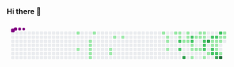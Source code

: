 
### Hi there 👋
<svg viewBox="-16 -32 880 192" width="880" height="192" xmlns="http://www.w3.org/2000/svg"><style>@keyframes c0{6.87%{fill:var(--c1)}6.89%,to{fill:var(--ce)}}@keyframes c1{13.35%{fill:var(--c1)}13.37%,to{fill:var(--ce)}}@keyframes c2{9.71%{fill:var(--c1)}9.73%,to{fill:var(--ce)}}@keyframes c3{10.11%{fill:var(--c1)}10.13%,to{fill:var(--ce)}}@keyframes c4{10.52%{fill:var(--c1)}10.54%,to{fill:var(--ce)}}@keyframes c5{10.92%{fill:var(--c1)}10.94%,to{fill:var(--ce)}}@keyframes c6{11.33%{fill:var(--c1)}11.35%,to{fill:var(--ce)}}@keyframes c7{8.49%{fill:var(--c1)}8.51%,to{fill:var(--ce)}}@keyframes c8{17.4%{fill:var(--c1)}17.42%,to{fill:var(--ce)}}@keyframes c9{16.99%{fill:var(--c1)}17.01%,to{fill:var(--ce)}}@keyframes ca{19.02%{fill:var(--c1)}19.04%,to{fill:var(--ce)}}@keyframes cb{19.83%{fill:var(--c1)}19.85%,to{fill:var(--ce)}}@keyframes cc{27.52%{fill:var(--c1)}27.54%,to{fill:var(--ce)}}@keyframes cd{24.28%{fill:var(--c1)}24.3%,to{fill:var(--ce)}}@keyframes ce{24.69%{fill:var(--c1)}24.71%,to{fill:var(--ce)}}@keyframes cf{25.5%{fill:var(--c1)}25.52%,to{fill:var(--ce)}}@keyframes cg{28.73%{fill:var(--c1)}28.75%,to{fill:var(--ce)}}@keyframes ch{29.14%{fill:var(--c1)}29.16%,to{fill:var(--ce)}}@keyframes ci{29.54%{fill:var(--c1)}29.56%,to{fill:var(--ce)}}@keyframes cj{53.43%{fill:var(--c2)}53.45%,to{fill:var(--ce)}}@keyframes ck{54.24%{fill:var(--c2)}54.26%,to{fill:var(--ce)}}@keyframes cl{53.03%{fill:var(--c1)}53.05%,to{fill:var(--ce)}}@keyframes cm{71.65%{fill:var(--c3)}71.67%,to{fill:var(--ce)}}@keyframes cn{30.76%{fill:var(--c1)}30.78%,to{fill:var(--ce)}}@keyframes co{30.35%{fill:var(--c1)}30.37%,to{fill:var(--ce)}}@keyframes cp{52.62%{fill:var(--c1)}52.64%,to{fill:var(--ce)}}@keyframes cq{56.67%{fill:var(--c2)}56.69%,to{fill:var(--ce)}}@keyframes cr{56.27%{fill:var(--c2)}56.29%,to{fill:var(--ce)}}@keyframes cs{34.81%{fill:var(--c1)}34.83%,to{fill:var(--ce)}}@keyframes ct{35.21%{fill:var(--c1)}35.23%,to{fill:var(--ce)}}@keyframes cu{50.6%{fill:var(--c1)}50.62%,to{fill:var(--ce)}}@keyframes cv{33.59%{fill:var(--c1)}33.61%,to{fill:var(--ce)}}@keyframes cw{35.62%{fill:var(--c1)}35.64%,to{fill:var(--ce)}}@keyframes cx{31.97%{fill:var(--c1)}31.99%,to{fill:var(--ce)}}@keyframes cy{33.19%{fill:var(--c1)}33.21%,to{fill:var(--ce)}}@keyframes cz{36.02%{fill:var(--c1)}36.04%,to{fill:var(--ce)}}@keyframes c10{32.38%{fill:var(--c1)}32.4%,to{fill:var(--ce)}}@keyframes c11{32.78%{fill:var(--c1)}32.8%,to{fill:var(--ce)}}@keyframes c12{58.29%{fill:var(--c2)}58.31%,to{fill:var(--ce)}}@keyframes c13{58.69%{fill:var(--c2)}58.71%,to{fill:var(--ce)}}@keyframes c14{59.1%{fill:var(--c2)}59.12%,to{fill:var(--ce)}}@keyframes c15{49.38%{fill:var(--c1)}49.4%,to{fill:var(--ce)}}@keyframes c16{65.98%{fill:var(--c3)}66%,to{fill:var(--ce)}}@keyframes c17{37.24%{fill:var(--c1)}37.26%,to{fill:var(--ce)}}@keyframes c18{62.74%{fill:var(--c2)}62.76%,to{fill:var(--ce)}}@keyframes c19{43.71%{fill:var(--c1)}43.73%,to{fill:var(--ce)}}@keyframes c1a{38.45%{fill:var(--c1)}38.47%,to{fill:var(--ce)}}@keyframes c1b{59.91%{fill:var(--c2)}59.93%,to{fill:var(--ce)}}@keyframes c1c{60.31%{fill:var(--c2)}60.33%,to{fill:var(--ce)}}@keyframes c1d{62.34%{fill:var(--c2)}62.36%,to{fill:var(--ce)}}@keyframes c1e{39.26%{fill:var(--c1)}39.28%,to{fill:var(--ce)}}@keyframes c1f{38.86%{fill:var(--c1)}38.88%,to{fill:var(--ce)}}@keyframes c1g{44.93%{fill:var(--c1)}44.95%,to{fill:var(--ce)}}@keyframes c1h{60.72%{fill:var(--c2)}60.74%,to{fill:var(--ce)}}@keyframes c1i{68.41%{fill:var(--c3)}68.43%,to{fill:var(--ce)}}@keyframes c1j{63.96%{fill:var(--c2)}63.98%,to{fill:var(--ce)}}@keyframes c1k{40.07%{fill:var(--c1)}40.09%,to{fill:var(--ce)}}@keyframes c1l{39.67%{fill:var(--c1)}39.69%,to{fill:var(--ce)}}@keyframes c1m{45.74%{fill:var(--c1)}45.76%,to{fill:var(--ce)}}@keyframes c1n{76.1%{fill:var(--c4)}76.12%,to{fill:var(--ce)}}@keyframes c1o{40.88%{fill:var(--c1)}40.9%,to{fill:var(--ce)}}@keyframes c1p{40.48%{fill:var(--c1)}40.5%,to{fill:var(--ce)}}@keyframes u0{6.87%{transform:scale(0,1)}6.89%,8.49%{transform:scale(.02,1)}8.51%,9.71%{transform:scale(.04,1)}10.11%,9.73%{transform:scale(.07,1)}10.13%,10.52%{transform:scale(.09,1)}10.54%,10.92%{transform:scale(.11,1)}10.94%,11.33%{transform:scale(.13,1)}11.35%,13.35%{transform:scale(.16,1)}13.37%,16.99%{transform:scale(.18,1)}17.01%,17.4%{transform:scale(.2,1)}17.42%,19.02%{transform:scale(.22,1)}19.04%,19.83%{transform:scale(.24,1)}19.85%,24.28%{transform:scale(.27,1)}24.3%,24.69%{transform:scale(.29,1)}24.71%,25.5%{transform:scale(.31,1)}25.52%,27.52%{transform:scale(.33,1)}27.54%,28.73%{transform:scale(.36,1)}28.75%,29.14%{transform:scale(.38,1)}29.16%,29.54%{transform:scale(.4,1)}29.56%,30.35%{transform:scale(.42,1)}30.37%,30.76%{transform:scale(.44,1)}30.78%,31.97%{transform:scale(.47,1)}31.99%,32.38%{transform:scale(.49,1)}32.4%,32.78%{transform:scale(.51,1)}32.8%,33.19%{transform:scale(.53,1)}33.21%,33.59%{transform:scale(.56,1)}33.61%,34.81%{transform:scale(.58,1)}34.83%,35.21%{transform:scale(.6,1)}35.23%,35.62%{transform:scale(.62,1)}35.64%,36.02%{transform:scale(.64,1)}36.04%,37.24%{transform:scale(.67,1)}37.26%,38.45%{transform:scale(.69,1)}38.47%,38.86%{transform:scale(.71,1)}38.88%,39.26%{transform:scale(.73,1)}39.28%,39.67%{transform:scale(.76,1)}39.69%,40.07%{transform:scale(.78,1)}40.09%,40.48%{transform:scale(.8,1)}40.5%,40.88%{transform:scale(.82,1)}40.9%,43.71%{transform:scale(.84,1)}43.73%,44.93%{transform:scale(.87,1)}44.95%,45.74%{transform:scale(.89,1)}45.76%,49.38%{transform:scale(.91,1)}49.4%,50.6%{transform:scale(.93,1)}50.62%,52.62%{transform:scale(.96,1)}52.64%,53.03%{transform:scale(.98,1)}53.05%,to{transform:scale(1,1)}}@keyframes u1{53.43%{transform:scale(0,1)}53.45%,54.24%{transform:scale(.08,1)}54.26%,56.27%{transform:scale(.15,1)}56.29%,56.67%{transform:scale(.23,1)}56.69%,58.29%{transform:scale(.31,1)}58.31%,58.69%{transform:scale(.38,1)}58.71%,59.1%{transform:scale(.46,1)}59.12%,59.91%{transform:scale(.54,1)}59.93%,60.31%{transform:scale(.62,1)}60.33%,60.72%{transform:scale(.69,1)}60.74%,62.34%{transform:scale(.77,1)}62.36%,62.74%{transform:scale(.85,1)}62.76%,63.96%{transform:scale(.92,1)}63.98%,to{transform:scale(1,1)}}@keyframes u2{65.98%{transform:scale(0,1)}66%,68.41%{transform:scale(.33,1)}68.43%,71.65%{transform:scale(.67,1)}71.67%,to{transform:scale(1,1)}}@keyframes u3{76.1%{transform:scale(0,1)}76.12%,to{transform:scale(1,1)}}@keyframes s0{0%,99.6%{transform:translate(0,-16px)}.4%{transform:translate(0,0)}8.5%{transform:translate(320px,0)}8.91%{transform:translate(320px,16px)}9.31%{transform:translate(304px,16px)}11.34%{transform:translate(304px,96px)}11.74%{transform:translate(288px,96px)}12.55%{transform:translate(288px,64px)}13.36%{transform:translate(256px,64px)}13.77%{transform:translate(256px,80px)}17%{transform:translate(384px,80px)}17.41%{transform:translate(384px,64px)}17.81%{transform:translate(400px,64px)}19.03%{transform:translate(400px,16px)}24.29%{transform:translate(608px,16px)}25.51%{transform:translate(608px,64px)}25.91%{transform:translate(592px,64px)}27.53%{transform:translate(592px,0)}29.15%{transform:translate(656px,0)}29.55%{transform:translate(656px,16px)}30.36%{transform:translate(688px,16px)}30.77%{transform:translate(688px,0)}32.39%{transform:translate(752px,0)}32.79%,57.89%{transform:translate(752px,16px)}33.6%{transform:translate(720px,16px)}34.41%{transform:translate(720px,48px)}34.82%,51.82%{transform:translate(704px,48px)}35.22%,55.47%{transform:translate(704px,64px)}36.03%{transform:translate(736px,64px)}36.44%{transform:translate(736px,80px)}37.25%{transform:translate(768px,80px)}38.06%{transform:translate(768px,48px)}38.87%,44.53%{transform:translate(800px,48px)}39.27%,66.8%{transform:translate(800px,32px)}39.68%,42.91%{transform:translate(816px,32px)}40.08%,42.51%,64.37%{transform:translate(816px,16px)}40.49%{transform:translate(832px,16px)}40.89%{transform:translate(832px,0)}41.3%{transform:translate(848px,0)}41.7%{transform:translate(848px,16px)}43.72%{transform:translate(784px,32px)}44.13%{transform:translate(784px,48px)}44.94%{transform:translate(800px,64px)}45.34%{transform:translate(816px,64px)}45.75%,75.71%{transform:translate(816px,80px)}46.15%{transform:translate(832px,80px)}46.96%{transform:translate(832px,112px)}48.18%{transform:translate(784px,112px)}48.58%{transform:translate(784px,96px)}50.61%{transform:translate(704px,96px)}52.23%{transform:translate(688px,48px)}52.63%{transform:translate(688px,32px)}53.44%{transform:translate(656px,32px)}54.25%{transform:translate(656px,64px)}56.68%{transform:translate(704px,16px)}59.11%{transform:translate(752px,64px)}59.92%{transform:translate(784px,64px)}60.32%{transform:translate(784px,80px)}60.73%{transform:translate(800px,80px)}62.35%{transform:translate(800px,16px)}62.75%{transform:translate(784px,16px)}63.16%{transform:translate(784px,0)}63.97%{transform:translate(816px,0)}65.59%{transform:translate(768px,16px)}65.99%{transform:translate(768px,32px)}68.42%{transform:translate(800px,96px)}71.66%{transform:translate(672px,96px)}72.06%{transform:translate(672px,80px)}76.11%{transform:translate(816px,96px)}92.71%{transform:translate(160px,96px)}93.52%{transform:translate(160px,64px)}94.74%{transform:translate(112px,64px)}95.14%{transform:translate(112px,48px)}95.95%{transform:translate(80px,48px)}96.36%{transform:translate(80px,32px)}96.76%{transform:translate(64px,32px)}97.98%{transform:translate(64px,-16px)}}@keyframes s1{0%,99.6%{transform:translate(16px,-16px)}.4%{transform:translate(0,-16px)}.81%{transform:translate(0,0)}8.91%{transform:translate(320px,0)}9.31%{transform:translate(320px,16px)}9.72%{transform:translate(304px,16px)}11.74%{transform:translate(304px,96px)}12.15%{transform:translate(288px,96px)}12.96%{transform:translate(288px,64px)}13.77%{transform:translate(256px,64px)}14.17%{transform:translate(256px,80px)}17.41%{transform:translate(384px,80px)}17.81%{transform:translate(384px,64px)}18.22%{transform:translate(400px,64px)}19.43%{transform:translate(400px,16px)}24.7%{transform:translate(608px,16px)}25.91%{transform:translate(608px,64px)}26.32%{transform:translate(592px,64px)}27.94%{transform:translate(592px,0)}29.55%{transform:translate(656px,0)}29.96%{transform:translate(656px,16px)}30.77%{transform:translate(688px,16px)}31.17%{transform:translate(688px,0)}32.79%{transform:translate(752px,0)}33.2%,58.3%{transform:translate(752px,16px)}34.01%{transform:translate(720px,16px)}34.82%{transform:translate(720px,48px)}35.22%,52.23%{transform:translate(704px,48px)}35.63%,55.87%{transform:translate(704px,64px)}36.44%{transform:translate(736px,64px)}36.84%{transform:translate(736px,80px)}37.65%{transform:translate(768px,80px)}38.46%{transform:translate(768px,48px)}39.27%,44.94%{transform:translate(800px,48px)}39.68%,67.21%{transform:translate(800px,32px)}40.08%,43.32%{transform:translate(816px,32px)}40.49%,42.91%,64.78%{transform:translate(816px,16px)}40.89%{transform:translate(832px,16px)}41.3%{transform:translate(832px,0)}41.7%{transform:translate(848px,0)}42.11%{transform:translate(848px,16px)}44.13%{transform:translate(784px,32px)}44.53%{transform:translate(784px,48px)}45.34%{transform:translate(800px,64px)}45.75%{transform:translate(816px,64px)}46.15%,76.11%{transform:translate(816px,80px)}46.56%{transform:translate(832px,80px)}47.37%{transform:translate(832px,112px)}48.58%{transform:translate(784px,112px)}48.99%{transform:translate(784px,96px)}51.01%{transform:translate(704px,96px)}52.63%{transform:translate(688px,48px)}53.04%{transform:translate(688px,32px)}53.85%{transform:translate(656px,32px)}54.66%{transform:translate(656px,64px)}57.09%{transform:translate(704px,16px)}59.51%{transform:translate(752px,64px)}60.32%{transform:translate(784px,64px)}60.73%{transform:translate(784px,80px)}61.13%{transform:translate(800px,80px)}62.75%{transform:translate(800px,16px)}63.16%{transform:translate(784px,16px)}63.56%{transform:translate(784px,0)}64.37%{transform:translate(816px,0)}65.99%{transform:translate(768px,16px)}66.4%{transform:translate(768px,32px)}68.83%{transform:translate(800px,96px)}72.06%{transform:translate(672px,96px)}72.47%{transform:translate(672px,80px)}76.52%{transform:translate(816px,96px)}93.12%{transform:translate(160px,96px)}93.93%{transform:translate(160px,64px)}95.14%{transform:translate(112px,64px)}95.55%{transform:translate(112px,48px)}96.36%{transform:translate(80px,48px)}96.76%{transform:translate(80px,32px)}97.17%{transform:translate(64px,32px)}98.38%{transform:translate(64px,-16px)}}@keyframes s2{0%,99.6%{transform:translate(32px,-16px)}.81%{transform:translate(0,-16px)}1.21%{transform:translate(0,0)}9.31%{transform:translate(320px,0)}9.72%{transform:translate(320px,16px)}10.12%{transform:translate(304px,16px)}12.15%{transform:translate(304px,96px)}12.55%{transform:translate(288px,96px)}13.36%{transform:translate(288px,64px)}14.17%{transform:translate(256px,64px)}14.57%{transform:translate(256px,80px)}17.81%{transform:translate(384px,80px)}18.22%{transform:translate(384px,64px)}18.62%{transform:translate(400px,64px)}19.84%{transform:translate(400px,16px)}25.1%{transform:translate(608px,16px)}26.32%{transform:translate(608px,64px)}26.72%{transform:translate(592px,64px)}28.34%{transform:translate(592px,0)}29.96%{transform:translate(656px,0)}30.36%{transform:translate(656px,16px)}31.17%{transform:translate(688px,16px)}31.58%{transform:translate(688px,0)}33.2%{transform:translate(752px,0)}33.6%,58.7%{transform:translate(752px,16px)}34.41%{transform:translate(720px,16px)}35.22%{transform:translate(720px,48px)}35.63%,52.63%{transform:translate(704px,48px)}36.03%,56.28%{transform:translate(704px,64px)}36.84%{transform:translate(736px,64px)}37.25%{transform:translate(736px,80px)}38.06%{transform:translate(768px,80px)}38.87%{transform:translate(768px,48px)}39.68%,45.34%{transform:translate(800px,48px)}40.08%,67.61%{transform:translate(800px,32px)}40.49%,43.72%{transform:translate(816px,32px)}40.89%,43.32%,65.18%{transform:translate(816px,16px)}41.3%{transform:translate(832px,16px)}41.7%{transform:translate(832px,0)}42.11%{transform:translate(848px,0)}42.51%{transform:translate(848px,16px)}44.53%{transform:translate(784px,32px)}44.94%{transform:translate(784px,48px)}45.75%{transform:translate(800px,64px)}46.15%{transform:translate(816px,64px)}46.56%,76.52%{transform:translate(816px,80px)}46.96%{transform:translate(832px,80px)}47.77%{transform:translate(832px,112px)}48.99%{transform:translate(784px,112px)}49.39%{transform:translate(784px,96px)}51.42%{transform:translate(704px,96px)}53.04%{transform:translate(688px,48px)}53.44%{transform:translate(688px,32px)}54.25%{transform:translate(656px,32px)}55.06%{transform:translate(656px,64px)}57.49%{transform:translate(704px,16px)}59.92%{transform:translate(752px,64px)}60.73%{transform:translate(784px,64px)}61.13%{transform:translate(784px,80px)}61.54%{transform:translate(800px,80px)}63.16%{transform:translate(800px,16px)}63.56%{transform:translate(784px,16px)}63.97%{transform:translate(784px,0)}64.78%{transform:translate(816px,0)}66.4%{transform:translate(768px,16px)}66.8%{transform:translate(768px,32px)}69.23%{transform:translate(800px,96px)}72.47%{transform:translate(672px,96px)}72.87%{transform:translate(672px,80px)}76.92%{transform:translate(816px,96px)}93.52%{transform:translate(160px,96px)}94.33%{transform:translate(160px,64px)}95.55%{transform:translate(112px,64px)}95.95%{transform:translate(112px,48px)}96.76%{transform:translate(80px,48px)}97.17%{transform:translate(80px,32px)}97.57%{transform:translate(64px,32px)}98.79%{transform:translate(64px,-16px)}}@keyframes s3{0%,99.6%{transform:translate(48px,-16px)}1.21%{transform:translate(0,-16px)}1.62%{transform:translate(0,0)}9.72%{transform:translate(320px,0)}10.12%{transform:translate(320px,16px)}10.53%{transform:translate(304px,16px)}12.55%{transform:translate(304px,96px)}12.96%{transform:translate(288px,96px)}13.77%{transform:translate(288px,64px)}14.57%{transform:translate(256px,64px)}14.98%{transform:translate(256px,80px)}18.22%{transform:translate(384px,80px)}18.62%{transform:translate(384px,64px)}19.03%{transform:translate(400px,64px)}20.24%{transform:translate(400px,16px)}25.51%{transform:translate(608px,16px)}26.72%{transform:translate(608px,64px)}27.13%{transform:translate(592px,64px)}28.74%{transform:translate(592px,0)}30.36%{transform:translate(656px,0)}30.77%{transform:translate(656px,16px)}31.58%{transform:translate(688px,16px)}31.98%{transform:translate(688px,0)}33.6%{transform:translate(752px,0)}34.01%,59.11%{transform:translate(752px,16px)}34.82%{transform:translate(720px,16px)}35.63%{transform:translate(720px,48px)}36.03%,53.04%{transform:translate(704px,48px)}36.44%,56.68%{transform:translate(704px,64px)}37.25%{transform:translate(736px,64px)}37.65%{transform:translate(736px,80px)}38.46%{transform:translate(768px,80px)}39.27%{transform:translate(768px,48px)}40.08%,45.75%{transform:translate(800px,48px)}40.49%,68.02%{transform:translate(800px,32px)}40.89%,44.13%{transform:translate(816px,32px)}41.3%,43.72%,65.59%{transform:translate(816px,16px)}41.7%{transform:translate(832px,16px)}42.11%{transform:translate(832px,0)}42.51%{transform:translate(848px,0)}42.91%{transform:translate(848px,16px)}44.94%{transform:translate(784px,32px)}45.34%{transform:translate(784px,48px)}46.15%{transform:translate(800px,64px)}46.56%{transform:translate(816px,64px)}46.96%,76.92%{transform:translate(816px,80px)}47.37%{transform:translate(832px,80px)}48.18%{transform:translate(832px,112px)}49.39%{transform:translate(784px,112px)}49.8%{transform:translate(784px,96px)}51.82%{transform:translate(704px,96px)}53.44%{transform:translate(688px,48px)}53.85%{transform:translate(688px,32px)}54.66%{transform:translate(656px,32px)}55.47%{transform:translate(656px,64px)}57.89%{transform:translate(704px,16px)}60.32%{transform:translate(752px,64px)}61.13%{transform:translate(784px,64px)}61.54%{transform:translate(784px,80px)}61.94%{transform:translate(800px,80px)}63.56%{transform:translate(800px,16px)}63.97%{transform:translate(784px,16px)}64.37%{transform:translate(784px,0)}65.18%{transform:translate(816px,0)}66.8%{transform:translate(768px,16px)}67.21%{transform:translate(768px,32px)}69.64%{transform:translate(800px,96px)}72.87%{transform:translate(672px,96px)}73.28%{transform:translate(672px,80px)}77.33%{transform:translate(816px,96px)}93.93%{transform:translate(160px,96px)}94.74%{transform:translate(160px,64px)}95.95%{transform:translate(112px,64px)}96.36%{transform:translate(112px,48px)}97.17%{transform:translate(80px,48px)}97.57%{transform:translate(80px,32px)}97.98%{transform:translate(64px,32px)}99.19%{transform:translate(64px,-16px)}}:root{--cb:#1b1f230a;--cs:purple;--ce:#ebedf0;--c0:#ebedf0;--c1:#9be9a8;--c2:#40c463;--c3:#30a14e;--c4:#216e39}@media (prefers-color-scheme:dark){:root{--cb:#1b1f230a;--cs:purple;--ce:#161b22;--c1:#01311f;--c2:#034525;--c3:#0f6d31;--c4:#00c647}}.c{shape-rendering:geometricPrecision;rx:2;ry:2;fill:var(--ce);stroke-width:1px;stroke:var(--cb);animation:none 24700ms linear infinite}.c.c0{fill:var(--c1);animation-name:c0}.c.c1,.c.c2,.c.c3{fill:var(--c1);animation-name:c1}.c.c2,.c.c3{animation-name:c2}.c.c3{animation-name:c3}.c.c4,.c.c5,.c.c6{fill:var(--c1);animation-name:c4}.c.c5,.c.c6{animation-name:c5}.c.c6{animation-name:c6}.c.c7,.c.c8,.c.c9{fill:var(--c1);animation-name:c7}.c.c8,.c.c9{animation-name:c8}.c.c9{animation-name:c9}.c.ca,.c.cb,.c.cc{fill:var(--c1);animation-name:ca}.c.cb,.c.cc{animation-name:cb}.c.cc{animation-name:cc}.c.cd,.c.ce,.c.cf{fill:var(--c1);animation-name:cd}.c.ce,.c.cf{animation-name:ce}.c.cf{animation-name:cf}.c.cg,.c.ch,.c.ci{fill:var(--c1);animation-name:cg}.c.ch,.c.ci{animation-name:ch}.c.ci{animation-name:ci}.c.cj,.c.ck{fill:var(--c2);animation-name:cj}.c.ck{animation-name:ck}.c.cl{fill:var(--c1);animation-name:cl}.c.cm{fill:var(--c3);animation-name:cm}.c.cn,.c.co,.c.cp{fill:var(--c1);animation-name:cn}.c.co,.c.cp{animation-name:co}.c.cp{animation-name:cp}.c.cq,.c.cr{fill:var(--c2);animation-name:cq}.c.cr{animation-name:cr}.c.cs{fill:var(--c1);animation-name:cs}.c.ct,.c.cu,.c.cv{fill:var(--c1);animation-name:ct}.c.cu,.c.cv{animation-name:cu}.c.cv{animation-name:cv}.c.cw,.c.cx,.c.cy{fill:var(--c1);animation-name:cw}.c.cx,.c.cy{animation-name:cx}.c.cy{animation-name:cy}.c.c10,.c.c11,.c.cz{fill:var(--c1);animation-name:cz}.c.c10,.c.c11{animation-name:c10}.c.c11{animation-name:c11}.c.c12,.c.c13,.c.c14{fill:var(--c2);animation-name:c12}.c.c13,.c.c14{animation-name:c13}.c.c14{animation-name:c14}.c.c15{fill:var(--c1);animation-name:c15}.c.c16{fill:var(--c3);animation-name:c16}.c.c17{fill:var(--c1);animation-name:c17}.c.c18{fill:var(--c2);animation-name:c18}.c.c19,.c.c1a{fill:var(--c1);animation-name:c19}.c.c1a{animation-name:c1a}.c.c1b,.c.c1c,.c.c1d{fill:var(--c2);animation-name:c1b}.c.c1c,.c.c1d{animation-name:c1c}.c.c1d{animation-name:c1d}.c.c1e,.c.c1f,.c.c1g{fill:var(--c1);animation-name:c1e}.c.c1f,.c.c1g{animation-name:c1f}.c.c1g{animation-name:c1g}.c.c1h{fill:var(--c2);animation-name:c1h}.c.c1i{fill:var(--c3);animation-name:c1i}.c.c1j{fill:var(--c2);animation-name:c1j}.c.c1k,.c.c1l,.c.c1m{fill:var(--c1);animation-name:c1k}.c.c1l,.c.c1m{animation-name:c1l}.c.c1m{animation-name:c1m}.c.c1n{fill:var(--c4);animation-name:c1n}.c.c1o,.c.c1p{fill:var(--c1);animation-name:c1o}.c.c1p{animation-name:c1p}.s,.u{animation:none linear 24700ms infinite}.u,.u.u0{transform-origin:0 0}.u{transform:scale(0,1)}.u.u0{fill:var(--c1);animation-name:u0}.u.u1{fill:var(--c2);animation-name:u1;transform-origin:615.5px 0}.u.u2{fill:var(--c3);animation-name:u2;transform-origin:793.3px 0}.u.u3{fill:var(--c4);animation-name:u3;transform-origin:834.3px 0}.s{shape-rendering:geometricPrecision;fill:var(--cs)}.s.s0{transform:translate(0,-16px);animation-name:s0}.s.s1{transform:translate(16px,-16px);animation-name:s1}.s.s2{transform:translate(32px,-16px);animation-name:s2}.s.s3{transform:translate(48px,-16px);animation-name:s3}</style><rect class="c" x="2" y="2" width="12" height="12"/><rect class="c" x="2" y="18" width="12" height="12"/><rect class="c" x="2" y="34" width="12" height="12"/><rect class="c" x="2" y="50" width="12" height="12"/><rect class="c" x="2" y="66" width="12" height="12"/><rect class="c" x="2" y="82" width="12" height="12"/><rect class="c" x="2" y="98" width="12" height="12"/><rect class="c" x="18" y="2" width="12" height="12"/><rect class="c" x="18" y="18" width="12" height="12"/><rect class="c" x="18" y="34" width="12" height="12"/><rect class="c" x="18" y="50" width="12" height="12"/><rect class="c" x="18" y="66" width="12" height="12"/><rect class="c" x="18" y="82" width="12" height="12"/><rect class="c" x="18" y="98" width="12" height="12"/><rect class="c" x="34" y="2" width="12" height="12"/><rect class="c" x="34" y="18" width="12" height="12"/><rect class="c" x="34" y="34" width="12" height="12"/><rect class="c" x="34" y="50" width="12" height="12"/><rect class="c" x="34" y="66" width="12" height="12"/><rect class="c" x="34" y="82" width="12" height="12"/><rect class="c" x="34" y="98" width="12" height="12"/><rect class="c" x="50" y="2" width="12" height="12"/><rect class="c" x="50" y="18" width="12" height="12"/><rect class="c" x="50" y="34" width="12" height="12"/><rect class="c" x="50" y="50" width="12" height="12"/><rect class="c" x="50" y="66" width="12" height="12"/><rect class="c" x="50" y="82" width="12" height="12"/><rect class="c" x="50" y="98" width="12" height="12"/><rect class="c" x="66" y="2" width="12" height="12"/><rect class="c" x="66" y="18" width="12" height="12"/><rect class="c" x="66" y="34" width="12" height="12"/><rect class="c" x="66" y="50" width="12" height="12"/><rect class="c" x="66" y="66" width="12" height="12"/><rect class="c" x="66" y="82" width="12" height="12"/><rect class="c" x="66" y="98" width="12" height="12"/><rect class="c" x="82" y="2" width="12" height="12"/><rect class="c" x="82" y="18" width="12" height="12"/><rect class="c" x="82" y="34" width="12" height="12"/><rect class="c" x="82" y="50" width="12" height="12"/><rect class="c" x="82" y="66" width="12" height="12"/><rect class="c" x="82" y="82" width="12" height="12"/><rect class="c" x="82" y="98" width="12" height="12"/><rect class="c" x="98" y="2" width="12" height="12"/><rect class="c" x="98" y="18" width="12" height="12"/><rect class="c" x="98" y="34" width="12" height="12"/><rect class="c" x="98" y="50" width="12" height="12"/><rect class="c" x="98" y="66" width="12" height="12"/><rect class="c" x="98" y="82" width="12" height="12"/><rect class="c" x="98" y="98" width="12" height="12"/><rect class="c" x="114" y="2" width="12" height="12"/><rect class="c" x="114" y="18" width="12" height="12"/><rect class="c" x="114" y="34" width="12" height="12"/><rect class="c" x="114" y="50" width="12" height="12"/><rect class="c" x="114" y="66" width="12" height="12"/><rect class="c" x="114" y="82" width="12" height="12"/><rect class="c" x="114" y="98" width="12" height="12"/><rect class="c" x="130" y="2" width="12" height="12"/><rect class="c" x="130" y="18" width="12" height="12"/><rect class="c" x="130" y="34" width="12" height="12"/><rect class="c" x="130" y="50" width="12" height="12"/><rect class="c" x="130" y="66" width="12" height="12"/><rect class="c" x="130" y="82" width="12" height="12"/><rect class="c" x="130" y="98" width="12" height="12"/><rect class="c" x="146" y="2" width="12" height="12"/><rect class="c" x="146" y="18" width="12" height="12"/><rect class="c" x="146" y="34" width="12" height="12"/><rect class="c" x="146" y="50" width="12" height="12"/><rect class="c" x="146" y="66" width="12" height="12"/><rect class="c" x="146" y="82" width="12" height="12"/><rect class="c" x="146" y="98" width="12" height="12"/><rect class="c" x="162" y="2" width="12" height="12"/><rect class="c" x="162" y="18" width="12" height="12"/><rect class="c" x="162" y="34" width="12" height="12"/><rect class="c" x="162" y="50" width="12" height="12"/><rect class="c" x="162" y="66" width="12" height="12"/><rect class="c" x="162" y="82" width="12" height="12"/><rect class="c" x="162" y="98" width="12" height="12"/><rect class="c" x="178" y="2" width="12" height="12"/><rect class="c" x="178" y="18" width="12" height="12"/><rect class="c" x="178" y="34" width="12" height="12"/><rect class="c" x="178" y="50" width="12" height="12"/><rect class="c" x="178" y="66" width="12" height="12"/><rect class="c" x="178" y="82" width="12" height="12"/><rect class="c" x="178" y="98" width="12" height="12"/><rect class="c" x="194" y="2" width="12" height="12"/><rect class="c" x="194" y="18" width="12" height="12"/><rect class="c" x="194" y="34" width="12" height="12"/><rect class="c" x="194" y="50" width="12" height="12"/><rect class="c" x="194" y="66" width="12" height="12"/><rect class="c" x="194" y="82" width="12" height="12"/><rect class="c" x="194" y="98" width="12" height="12"/><rect class="c" x="210" y="2" width="12" height="12"/><rect class="c" x="210" y="18" width="12" height="12"/><rect class="c" x="210" y="34" width="12" height="12"/><rect class="c" x="210" y="50" width="12" height="12"/><rect class="c" x="210" y="66" width="12" height="12"/><rect class="c" x="210" y="82" width="12" height="12"/><rect class="c" x="210" y="98" width="12" height="12"/><rect class="c" x="226" y="2" width="12" height="12"/><rect class="c" x="226" y="18" width="12" height="12"/><rect class="c" x="226" y="34" width="12" height="12"/><rect class="c" x="226" y="50" width="12" height="12"/><rect class="c" x="226" y="66" width="12" height="12"/><rect class="c" x="226" y="82" width="12" height="12"/><rect class="c" x="226" y="98" width="12" height="12"/><rect class="c" x="242" y="2" width="12" height="12"/><rect class="c" x="242" y="18" width="12" height="12"/><rect class="c" x="242" y="34" width="12" height="12"/><rect class="c" x="242" y="50" width="12" height="12"/><rect class="c" x="242" y="66" width="12" height="12"/><rect class="c" x="242" y="82" width="12" height="12"/><rect class="c" x="242" y="98" width="12" height="12"/><rect class="c c0" x="258" y="2" width="12" height="12"/><rect class="c" x="258" y="18" width="12" height="12"/><rect class="c" x="258" y="34" width="12" height="12"/><rect class="c" x="258" y="50" width="12" height="12"/><rect class="c c1" x="258" y="66" width="12" height="12"/><rect class="c" x="258" y="82" width="12" height="12"/><rect class="c" x="258" y="98" width="12" height="12"/><rect class="c" x="274" y="2" width="12" height="12"/><rect class="c" x="274" y="18" width="12" height="12"/><rect class="c" x="274" y="34" width="12" height="12"/><rect class="c" x="274" y="50" width="12" height="12"/><rect class="c" x="274" y="66" width="12" height="12"/><rect class="c" x="274" y="82" width="12" height="12"/><rect class="c" x="274" y="98" width="12" height="12"/><rect class="c" x="290" y="2" width="12" height="12"/><rect class="c" x="290" y="18" width="12" height="12"/><rect class="c" x="290" y="34" width="12" height="12"/><rect class="c" x="290" y="50" width="12" height="12"/><rect class="c" x="290" y="66" width="12" height="12"/><rect class="c" x="290" y="82" width="12" height="12"/><rect class="c" x="290" y="98" width="12" height="12"/><rect class="c" x="306" y="2" width="12" height="12"/><rect class="c" x="306" y="18" width="12" height="12"/><rect class="c c2" x="306" y="34" width="12" height="12"/><rect class="c c3" x="306" y="50" width="12" height="12"/><rect class="c c4" x="306" y="66" width="12" height="12"/><rect class="c c5" x="306" y="82" width="12" height="12"/><rect class="c c6" x="306" y="98" width="12" height="12"/><rect class="c c7" x="322" y="2" width="12" height="12"/><rect class="c" x="322" y="18" width="12" height="12"/><rect class="c" x="322" y="34" width="12" height="12"/><rect class="c" x="322" y="50" width="12" height="12"/><rect class="c" x="322" y="66" width="12" height="12"/><rect class="c" x="322" y="82" width="12" height="12"/><rect class="c" x="322" y="98" width="12" height="12"/><rect class="c" x="338" y="2" width="12" height="12"/><rect class="c" x="338" y="18" width="12" height="12"/><rect class="c" x="338" y="34" width="12" height="12"/><rect class="c" x="338" y="50" width="12" height="12"/><rect class="c" x="338" y="66" width="12" height="12"/><rect class="c" x="338" y="82" width="12" height="12"/><rect class="c" x="338" y="98" width="12" height="12"/><rect class="c" x="354" y="2" width="12" height="12"/><rect class="c" x="354" y="18" width="12" height="12"/><rect class="c" x="354" y="34" width="12" height="12"/><rect class="c" x="354" y="50" width="12" height="12"/><rect class="c" x="354" y="66" width="12" height="12"/><rect class="c" x="354" y="82" width="12" height="12"/><rect class="c" x="354" y="98" width="12" height="12"/><rect class="c" x="370" y="2" width="12" height="12"/><rect class="c" x="370" y="18" width="12" height="12"/><rect class="c" x="370" y="34" width="12" height="12"/><rect class="c" x="370" y="50" width="12" height="12"/><rect class="c" x="370" y="66" width="12" height="12"/><rect class="c" x="370" y="82" width="12" height="12"/><rect class="c" x="370" y="98" width="12" height="12"/><rect class="c" x="386" y="2" width="12" height="12"/><rect class="c" x="386" y="18" width="12" height="12"/><rect class="c" x="386" y="34" width="12" height="12"/><rect class="c" x="386" y="50" width="12" height="12"/><rect class="c c8" x="386" y="66" width="12" height="12"/><rect class="c c9" x="386" y="82" width="12" height="12"/><rect class="c" x="386" y="98" width="12" height="12"/><rect class="c" x="402" y="2" width="12" height="12"/><rect class="c ca" x="402" y="18" width="12" height="12"/><rect class="c" x="402" y="34" width="12" height="12"/><rect class="c" x="402" y="50" width="12" height="12"/><rect class="c" x="402" y="66" width="12" height="12"/><rect class="c" x="402" y="82" width="12" height="12"/><rect class="c" x="402" y="98" width="12" height="12"/><rect class="c" x="418" y="2" width="12" height="12"/><rect class="c" x="418" y="18" width="12" height="12"/><rect class="c" x="418" y="34" width="12" height="12"/><rect class="c" x="418" y="50" width="12" height="12"/><rect class="c" x="418" y="66" width="12" height="12"/><rect class="c" x="418" y="82" width="12" height="12"/><rect class="c" x="418" y="98" width="12" height="12"/><rect class="c" x="434" y="2" width="12" height="12"/><rect class="c cb" x="434" y="18" width="12" height="12"/><rect class="c" x="434" y="34" width="12" height="12"/><rect class="c" x="434" y="50" width="12" height="12"/><rect class="c" x="434" y="66" width="12" height="12"/><rect class="c" x="434" y="82" width="12" height="12"/><rect class="c" x="434" y="98" width="12" height="12"/><rect class="c" x="450" y="2" width="12" height="12"/><rect class="c" x="450" y="18" width="12" height="12"/><rect class="c" x="450" y="34" width="12" height="12"/><rect class="c" x="450" y="50" width="12" height="12"/><rect class="c" x="450" y="66" width="12" height="12"/><rect class="c" x="450" y="82" width="12" height="12"/><rect class="c" x="450" y="98" width="12" height="12"/><rect class="c" x="466" y="2" width="12" height="12"/><rect class="c" x="466" y="18" width="12" height="12"/><rect class="c" x="466" y="34" width="12" height="12"/><rect class="c" x="466" y="50" width="12" height="12"/><rect class="c" x="466" y="66" width="12" height="12"/><rect class="c" x="466" y="82" width="12" height="12"/><rect class="c" x="466" y="98" width="12" height="12"/><rect class="c" x="482" y="2" width="12" height="12"/><rect class="c" x="482" y="18" width="12" height="12"/><rect class="c" x="482" y="34" width="12" height="12"/><rect class="c" x="482" y="50" width="12" height="12"/><rect class="c" x="482" y="66" width="12" height="12"/><rect class="c" x="482" y="82" width="12" height="12"/><rect class="c" x="482" y="98" width="12" height="12"/><rect class="c" x="498" y="2" width="12" height="12"/><rect class="c" x="498" y="18" width="12" height="12"/><rect class="c" x="498" y="34" width="12" height="12"/><rect class="c" x="498" y="50" width="12" height="12"/><rect class="c" x="498" y="66" width="12" height="12"/><rect class="c" x="498" y="82" width="12" height="12"/><rect class="c" x="498" y="98" width="12" height="12"/><rect class="c" x="514" y="2" width="12" height="12"/><rect class="c" x="514" y="18" width="12" height="12"/><rect class="c" x="514" y="34" width="12" height="12"/><rect class="c" x="514" y="50" width="12" height="12"/><rect class="c" x="514" y="66" width="12" height="12"/><rect class="c" x="514" y="82" width="12" height="12"/><rect class="c" x="514" y="98" width="12" height="12"/><rect class="c" x="530" y="2" width="12" height="12"/><rect class="c" x="530" y="18" width="12" height="12"/><rect class="c" x="530" y="34" width="12" height="12"/><rect class="c" x="530" y="50" width="12" height="12"/><rect class="c" x="530" y="66" width="12" height="12"/><rect class="c" x="530" y="82" width="12" height="12"/><rect class="c" x="530" y="98" width="12" height="12"/><rect class="c" x="546" y="2" width="12" height="12"/><rect class="c" x="546" y="18" width="12" height="12"/><rect class="c" x="546" y="34" width="12" height="12"/><rect class="c" x="546" y="50" width="12" height="12"/><rect class="c" x="546" y="66" width="12" height="12"/><rect class="c" x="546" y="82" width="12" height="12"/><rect class="c" x="546" y="98" width="12" height="12"/><rect class="c" x="562" y="2" width="12" height="12"/><rect class="c" x="562" y="18" width="12" height="12"/><rect class="c" x="562" y="34" width="12" height="12"/><rect class="c" x="562" y="50" width="12" height="12"/><rect class="c" x="562" y="66" width="12" height="12"/><rect class="c" x="562" y="82" width="12" height="12"/><rect class="c" x="562" y="98" width="12" height="12"/><rect class="c" x="578" y="2" width="12" height="12"/><rect class="c" x="578" y="18" width="12" height="12"/><rect class="c" x="578" y="34" width="12" height="12"/><rect class="c" x="578" y="50" width="12" height="12"/><rect class="c" x="578" y="66" width="12" height="12"/><rect class="c" x="578" y="82" width="12" height="12"/><rect class="c" x="578" y="98" width="12" height="12"/><rect class="c cc" x="594" y="2" width="12" height="12"/><rect class="c" x="594" y="18" width="12" height="12"/><rect class="c" x="594" y="34" width="12" height="12"/><rect class="c" x="594" y="50" width="12" height="12"/><rect class="c" x="594" y="66" width="12" height="12"/><rect class="c" x="594" y="82" width="12" height="12"/><rect class="c" x="594" y="98" width="12" height="12"/><rect class="c" x="610" y="2" width="12" height="12"/><rect class="c cd" x="610" y="18" width="12" height="12"/><rect class="c ce" x="610" y="34" width="12" height="12"/><rect class="c" x="610" y="50" width="12" height="12"/><rect class="c cf" x="610" y="66" width="12" height="12"/><rect class="c" x="610" y="82" width="12" height="12"/><rect class="c" x="610" y="98" width="12" height="12"/><rect class="c" x="626" y="2" width="12" height="12"/><rect class="c" x="626" y="18" width="12" height="12"/><rect class="c" x="626" y="34" width="12" height="12"/><rect class="c" x="626" y="50" width="12" height="12"/><rect class="c" x="626" y="66" width="12" height="12"/><rect class="c" x="626" y="82" width="12" height="12"/><rect class="c" x="626" y="98" width="12" height="12"/><rect class="c cg" x="642" y="2" width="12" height="12"/><rect class="c" x="642" y="18" width="12" height="12"/><rect class="c" x="642" y="34" width="12" height="12"/><rect class="c" x="642" y="50" width="12" height="12"/><rect class="c" x="642" y="66" width="12" height="12"/><rect class="c" x="642" y="82" width="12" height="12"/><rect class="c" x="642" y="98" width="12" height="12"/><rect class="c ch" x="658" y="2" width="12" height="12"/><rect class="c ci" x="658" y="18" width="12" height="12"/><rect class="c cj" x="658" y="34" width="12" height="12"/><rect class="c" x="658" y="50" width="12" height="12"/><rect class="c ck" x="658" y="66" width="12" height="12"/><rect class="c" x="658" y="82" width="12" height="12"/><rect class="c" x="658" y="98" width="12" height="12"/><rect class="c" x="674" y="2" width="12" height="12"/><rect class="c" x="674" y="18" width="12" height="12"/><rect class="c cl" x="674" y="34" width="12" height="12"/><rect class="c" x="674" y="50" width="12" height="12"/><rect class="c" x="674" y="66" width="12" height="12"/><rect class="c" x="674" y="82" width="12" height="12"/><rect class="c cm" x="674" y="98" width="12" height="12"/><rect class="c cn" x="690" y="2" width="12" height="12"/><rect class="c co" x="690" y="18" width="12" height="12"/><rect class="c cp" x="690" y="34" width="12" height="12"/><rect class="c" x="690" y="50" width="12" height="12"/><rect class="c" x="690" y="66" width="12" height="12"/><rect class="c" x="690" y="82" width="12" height="12"/><rect class="c" x="690" y="98" width="12" height="12"/><rect class="c" x="706" y="2" width="12" height="12"/><rect class="c cq" x="706" y="18" width="12" height="12"/><rect class="c cr" x="706" y="34" width="12" height="12"/><rect class="c cs" x="706" y="50" width="12" height="12"/><rect class="c ct" x="706" y="66" width="12" height="12"/><rect class="c" x="706" y="82" width="12" height="12"/><rect class="c cu" x="706" y="98" width="12" height="12"/><rect class="c" x="722" y="2" width="12" height="12"/><rect class="c cv" x="722" y="18" width="12" height="12"/><rect class="c" x="722" y="34" width="12" height="12"/><rect class="c" x="722" y="50" width="12" height="12"/><rect class="c cw" x="722" y="66" width="12" height="12"/><rect class="c" x="722" y="82" width="12" height="12"/><rect class="c" x="722" y="98" width="12" height="12"/><rect class="c cx" x="738" y="2" width="12" height="12"/><rect class="c cy" x="738" y="18" width="12" height="12"/><rect class="c" x="738" y="34" width="12" height="12"/><rect class="c" x="738" y="50" width="12" height="12"/><rect class="c cz" x="738" y="66" width="12" height="12"/><rect class="c" x="738" y="82" width="12" height="12"/><rect class="c" x="738" y="98" width="12" height="12"/><rect class="c c10" x="754" y="2" width="12" height="12"/><rect class="c c11" x="754" y="18" width="12" height="12"/><rect class="c c12" x="754" y="34" width="12" height="12"/><rect class="c c13" x="754" y="50" width="12" height="12"/><rect class="c c14" x="754" y="66" width="12" height="12"/><rect class="c" x="754" y="82" width="12" height="12"/><rect class="c c15" x="754" y="98" width="12" height="12"/><rect class="c" x="770" y="2" width="12" height="12"/><rect class="c" x="770" y="18" width="12" height="12"/><rect class="c c16" x="770" y="34" width="12" height="12"/><rect class="c" x="770" y="50" width="12" height="12"/><rect class="c" x="770" y="66" width="12" height="12"/><rect class="c c17" x="770" y="82" width="12" height="12"/><rect class="c" x="770" y="98" width="12" height="12"/><rect class="c" x="786" y="2" width="12" height="12"/><rect class="c c18" x="786" y="18" width="12" height="12"/><rect class="c c19" x="786" y="34" width="12" height="12"/><rect class="c c1a" x="786" y="50" width="12" height="12"/><rect class="c c1b" x="786" y="66" width="12" height="12"/><rect class="c c1c" x="786" y="82" width="12" height="12"/><rect class="c" x="786" y="98" width="12" height="12"/><rect class="c" x="802" y="2" width="12" height="12"/><rect class="c c1d" x="802" y="18" width="12" height="12"/><rect class="c c1e" x="802" y="34" width="12" height="12"/><rect class="c c1f" x="802" y="50" width="12" height="12"/><rect class="c c1g" x="802" y="66" width="12" height="12"/><rect class="c c1h" x="802" y="82" width="12" height="12"/><rect class="c c1i" x="802" y="98" width="12" height="12"/><rect class="c c1j" x="818" y="2" width="12" height="12"/><rect class="c c1k" x="818" y="18" width="12" height="12"/><rect class="c c1l" x="818" y="34" width="12" height="12"/><rect class="c" x="818" y="50" width="12" height="12"/><rect class="c" x="818" y="66" width="12" height="12"/><rect class="c c1m" x="818" y="82" width="12" height="12"/><rect class="c c1n" x="818" y="98" width="12" height="12"/><rect class="c c1o" x="834" y="2" width="12" height="12"/><rect class="c c1p" x="834" y="18" width="12" height="12"/><rect class="c" x="834" y="34" width="12" height="12"/><rect class="u u0" height="12" width="616.1" x="0.0" y="144"/><rect class="u u1" height="12" width="178.4" x="615.5" y="144"/><rect class="u u2" height="12" width="41.6" x="793.3" y="144"/><rect class="u u3" height="12" width="14.3" x="834.3" y="144"/><rect class="s s0" x="0.8" y="0.8" width="14.4" height="14.4" rx="4.5" ry="4.5"/><rect class="s s1" x="1.8" y="1.8" width="12.3" height="12.3" rx="4.1" ry="4.1"/><rect class="s s2" x="2.6" y="2.6" width="10.8" height="10.8" rx="3.6" ry="3.6"/><rect class="s s3" x="3.0" y="3.0" width="9.9" height="9.9" rx="3.3" ry="3.3"/></svg>
<!--
**kaus1000/kaus1000** is a ✨ _special_ ✨ repository because its `README.md` (this file) appears on your GitHub profile.

Here are some ideas to get you started:

- 🔭 I’m currently working on ...
- 🌱 I’m currently learning ...
- 👯 I’m looking to collaborate on ...
- 🤔 I’m looking for help with ...
- 💬 Ask me about ...
- 📫 How to reach me: ...
- 😄 Pronouns: ...
- ⚡ Fun fact: ...
-->
